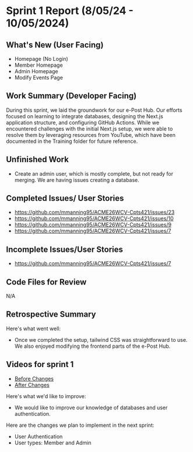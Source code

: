 # Sprint 1 Report (8/05/24 - 10/05/2024)

## What's New (User Facing)
* Homepage (No Login)
* Member Homepage 
* Admin Homepage
* Modify Events Page

## Work Summary (Developer Facing)
During this sprint, we laid the groundwork for our e-Post Hub. Our efforts focused on learning to integrate databases, designing the Next.js application structure, and configuring GitHub Actions. While we encountered challenges with the initial Next.js setup, we were able to resolve them by leveraging resources from YouTube, which have been documented in the Training folder for future reference.

## Unfinished Work
- Create an admin user, which is mostly complete, but not ready for merging. We are having issues creating a database. 

## Completed Issues/ User Stories
* https://github.com/mmanning95/ACME26WCV-Cpts421/issues/23
* https://github.com/mmanning95/ACME26WCV-Cpts421/issues/10
* https://github.com/mmanning95/ACME26WCV-Cpts421/issues/9
* https://github.com/mmanning95/ACME26WCV-Cpts421/issues/7

 ## Incomplete Issues/User Stories
- https://github.com/mmanning95/ACME26WCV-Cpts421/issues/7


## Code Files for Review
N/A

## Retrospective Summary
Here's what went well:
* Once we completed the setup, tailwind CSS was straightforward to use. We also enjoyed modifying the frontend parts of the e-Post Hub.

## Videos for sprint 1
* [Before Changes](https://youtu.be/FSuBtvmkcfc)
* [After Changes](https://www.youtube.com/watch?v=_BBfLVxVo3M&feature=youtu.be)
 
Here's what we'd like to improve:
* We would like to improve our knowledge of databases and user authentication.
  
Here are the changes we plan to implement in the next sprint:
* User Authentication
* User types: Member and Admin

